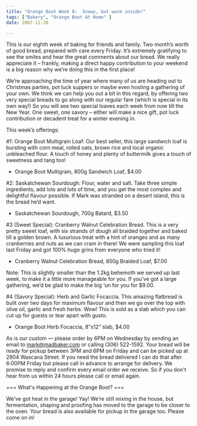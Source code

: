 ```yaml
---
title: "Orange Boot Week 8:  Snowy, but warm inside!"
tags: ["Bakery", "Orange Boot At Home" ] 
date: 2007-11-20

---
```


This is our eighth week of baking for friends and family. Two month’s worth of good bread, prepared with care every Friday. It’s extremely gratifying to see the smiles and hear the great comments about our bread. We really appreciate it – frankly, making a direct happy contribution to your weekend is a big reason why we’re doing this in the first place!

We’re approaching the time of year where many of us are heading out to Christmas parties, pot luck suppers or maybe even hosting a gathering of your own. We think we can help you out a bit in this regard, by offering two very special breads to go along with our regular fare (which is special in its own way!) So you will see two special loaves each week from now till the New Year. One sweet, one savory – either will make a nice gift, pot luck contribution or decadent treat for a winter evening in.

This week’s offerings:

#1: Orange Boot Multigrain Loaf: Our best seller, this large sandwich loaf is bursting with corn meal, rolled oats, brown rice and local organic unbleached flour. A touch of honey and plenty of buttermilk gives a touch of sweetness and tang too!

- Orange Boot Multigrain, 800g Sandwich Loaf, $4.00

#2: Saskatchewan Sourdough: Flour, water and salt. Take three simple ingredients, add lots and lots of time, and you get the most complex and delightful flavour possible. If Mark was stranded on a desert island, this is the bread he’d want.

- Saskatchewan Sourdough, 700g Batard, $3.50

#3 (Sweet Special): Cranberry Walnut Celebration Bread. This is a very pretty sweet loaf, with six strands of dough all braided together and baked till a golden brown. A luxurious treat with a hint of oranges and as many cranberries and nuts as we can cram in there! We were sampling this loaf last Friday and got 100% huge grins from everyone who tried it!

- Cranberry Walnut Celebration Bread, 850g Braided Loaf, $7.00

Note: This is slightly smaller than the 1.2kg behemoth we served up last week, to make it a little more manageable for you. If you’ve got a large gathering, we’d be glad to make the big ‘un for you for $9.00.

#4 (Savory Special): Herb and Garlic Focaccia. This amazing flatbread is built over two days for maximum flavour and then we go over the top with olive oil, garlic and fresh herbs. Wow! This is sold as a slab which you can cut up for guests or tear apart with gusto.

- Orange Boot Herb Focaccia, 8”x12” slab, $4.00

As is our custom — please order by 6PM on Wednesday by sending an email to mark@madbaker.com or calling (306) 522-1592. Your bread will be ready for pickup between 3PM and 6PM on Friday and can be picked up at 2904 Wascana Street. If you need the bread delivered I can do that after 6:00PM Friday but please call in advance to arrange for delivery. We promise to reply and confirm every email order we receive. So if you don't hear from us within 24 hours please call or email again.

=== What's Happening at the Orange Boot? ===

We’ve got heat in the garage! Yay! We’re still mixing in the house, but fermentation, shaping and proofing has moved to the garage to be closer to the oven. Your bread is also available for pickup in the garage too. Please come on in!
